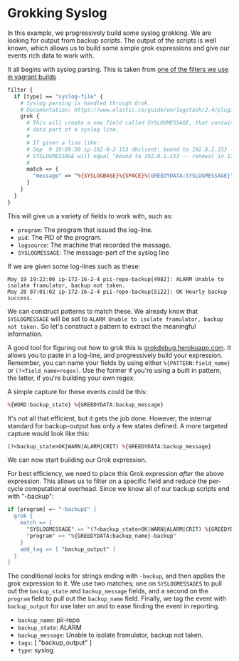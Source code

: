 # Grokking Syslog
In this example, we progressively build some syslog grokking. We are looking
for output from backup scripts. The output of the scripts is well known, which
allows us to build some simple grok expressions and give our events rich data
to work with.

It all begins with syslog parsing. This is taken from [one of the filters we use in vagrant builds](modules/profiles/templates/logstash/filter/syslog_file)

```perl
filter {
  if [type] == "syslog-file" {
    # Syslog parsing is handled through Grok.
    # Documentation: https://www.elastic.co/guide/en/logstash/2.4/plugins-filters-grok.html
    grok {
      # This will create a new field called SYSLOGMESSAGE, that contains the 
      # data part of a syslog line.
      #
      # If given a line like:
      # Sep  9 19:09:50 ip-192-0-2-153 dhclient: bound to 192.0.2.153 -- renewal in 1367 seconds.
      # SYSLOGMESSAGE will equal "bound to 192.0.2.153 -- renewal in 1367 seconds."
      #
      match => {
        "message" => "%{SYSLOGBASE}%{SPACE}%{GREEDYDATA:SYSLOGMESSAGE}"
      }
    }
  }
}
```
This will give us a variety of fields to work with, such as:

* `program`: The program that issued the log-line.
* `pid`: The PID of the program.
* `logsource`: The machine that recorded the message.
* `SYSLOGMESSAGE`: The message-part of the syslog line

If we are given some log-lines such as these:

```
May 19 19:22:06 ip-172-16-2-4 pii-repo-backup[4982]: ALARM Unable to isolate framulator, backup not taken.
May 20 07:01:02 ip-172-16-2-4 pii-repo-backup[5122]: OK Hourly backup success.
```

We can construct patterns to match these. We already know that `SYSLOGMESSAGE`
will be set to `ALARM Unable to isolate framulator, backup not taken.` So let's
construct a pattern to extract the meaningful information.

A good tool for figuring out how to grok this is [grokdebug.herokuapp.com](http://grokdebug.herokuapp.com/).
It allows you to paste in a log-line, and progressively build your expression.
Remember, you can name your fields by using either `%{PATTERN:field_name}` or
`(?<field_name>regex)`. Use the former if you're using a built in pattern, the
latter, if you're building your own regex.

A simple capture for these events could be this:
```perl
%{WORD:backup_state} %{GREEDYDATA:backup_message}
```
It's not all that efficient, but it gets the job done. However, the internal
standard for backup-output has only a few states defined. A more targeted capture
would look like this:
```perl
(?<backup_state>OK|WARN|ALARM|CRIT) %{GREEDYDATA:backup_message}
```
We can now start building our Grok expression.

For best efficiency, we need to place this Grok expression *after* the above expression.
This allows us to filter on a specific field and reduce the per-cycle computational
overhead. Since we know all of our backup scripts end with "-backup":
```perl
if [program] =~ "-backup$" {
  grok {
    match => {
      "SYSLOGMESSAGE" => "(?<backup_state>OK|WARN|ALARM|CRIT) %{GREEDYDATA:backup_message}"
      "program" => "%{GREEDYDATA:backup_name}-backup"
    }
    add_tag => [ "backup_output" ]
  }
}
```
The conditional looks for strings ending with `-backup`, and then applies the
grok expression to it. We use two matches; one on `SYSLOGMESSAGES` to pull out the
`backup_state` and `backup_message` fields, and a second on the `program` field
to pull out the `backup_name` field. Finally, we tag the event with `backup_output`
for use later on and to ease finding the event in reporting.

* `backup_name`: pii-repo
* `backup_state`: ALARM
* `backup_message`: Unable to isolate framulator, backup not taken.
* `tags`: [ "backup_output" ]
* `type`: syslog
